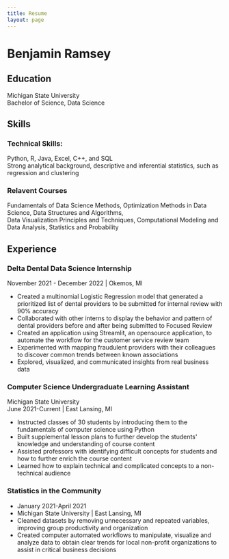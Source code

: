 ```yaml
---
title: Resume
layout: page
---
```


# Benjamin Ramsey
## Education
Michigan State University <br />
Bachelor of Science, Data Science

## Skills
### Technical Skills: <br />
Python, R, Java, Excel, C++, and SQL <br />
Strong analytical background, descriptive and inferential statistics, such as regression and clustering <br />
### Relavent Courses<br /> 
Fundamentals of Data Science Methods, Optimization Methods in Data Science, Data Structures and Algorithms,<br /> Data Visualization Principles and Techniques, Computational Modeling and Data Analysis, Statistics and Probability

## Experience
### Delta Dental Data Science Internship
November 2021 - December 2022 | Okemos, MI <br />
- Created a multinomial Logistic Regression model that generated a prioritized list of dental providers to be submitted for internal review with 90% accuracy <br />
- Collaborated with other interns to display the behavior and pattern of dental providers before and after being submitted to Focused Review
- Created an application using Streamlit, an opensource application, to automate the workflow for the customer service review team
- Experimented with mapping fraudulent providers with their colleagues to discover common trends between known associations
- Explored, visualized, and communicated insights from real business data

### Computer Science Undergraduate Learning Assistant
Michigan State University <br />
June 2021-Current | East Lansing, MI

- Instructed classes of 30 students by introducing them to the fundamentals of computer science using Python
- Built supplemental lesson plans to further develop the students' knowledge and understanding of course content
- Assisted professors with identifying difficult concepts for students and how to further enrich the course content
- Learned how to explain technical and complicated concepts to a non-technical audience

### Statistics in the Community
- January 2021-April 2021
- Michigan State University | East Lansing, MI
- Cleaned datasets by removing unnecessary and repeated variables, improving group productivity and organization
- Created computer automated workflows to manipulate, visualize and analyze data to obtain clear trends for local non-profit organizations to assist in critical business decisions
